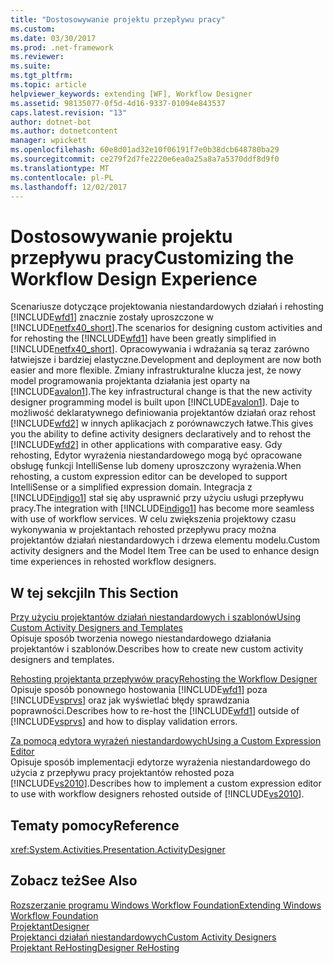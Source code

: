 ```yaml
---
title: "Dostosowywanie projektu przepływu pracy"
ms.custom: 
ms.date: 03/30/2017
ms.prod: .net-framework
ms.reviewer: 
ms.suite: 
ms.tgt_pltfrm: 
ms.topic: article
helpviewer_keywords: extending [WF], Workflow Designer
ms.assetid: 98135077-0f5d-4d16-9337-01094e843537
caps.latest.revision: "13"
author: dotnet-bot
ms.author: dotnetcontent
manager: wpickett
ms.openlocfilehash: 60e8d01ad32e10f06191f7e0b38dcb648780ba29
ms.sourcegitcommit: ce279f2d7fe2220e6ea0a25a8a7a5370ddf8d9f0
ms.translationtype: MT
ms.contentlocale: pl-PL
ms.lasthandoff: 12/02/2017
---
```

# <a name="customizing-the-workflow-design-experience"></a><span data-ttu-id="229ad-102">Dostosowywanie projektu przepływu pracy</span><span class="sxs-lookup"><span data-stu-id="229ad-102">Customizing the Workflow Design Experience</span></span>
<span data-ttu-id="229ad-103">Scenariusze dotyczące projektowania niestandardowych działań i rehosting [!INCLUDE[wfd1](../../../includes/wfd1-md.md)] znacznie zostały uproszczone w [!INCLUDE[netfx40_short](../../../includes/netfx40-short-md.md)].</span><span class="sxs-lookup"><span data-stu-id="229ad-103">The scenarios for designing custom activities and for rehosting the [!INCLUDE[wfd1](../../../includes/wfd1-md.md)] have been greatly simplified in [!INCLUDE[netfx40_short](../../../includes/netfx40-short-md.md)].</span></span> <span data-ttu-id="229ad-104">Opracowywania i wdrażania są teraz zarówno łatwiejsze i bardziej elastyczne.</span><span class="sxs-lookup"><span data-stu-id="229ad-104">Development and deployment are now both easier and more flexible.</span></span> <span data-ttu-id="229ad-105">Zmiany infrastrukturalne klucza jest, że nowy model programowania projektanta działania jest oparty na [!INCLUDE[avalon1](../../../includes/avalon1-md.md)].</span><span class="sxs-lookup"><span data-stu-id="229ad-105">The key infrastructural change is that the new activity designer programming model is built upon [!INCLUDE[avalon1](../../../includes/avalon1-md.md)].</span></span> <span data-ttu-id="229ad-106">Daje to możliwość deklaratywnego definiowania projektantów działań oraz rehost [!INCLUDE[wfd2](../../../includes/wfd2-md.md)] w innych aplikacjach z porównawczych łatwe.</span><span class="sxs-lookup"><span data-stu-id="229ad-106">This gives you the ability to define activity designers declaratively and to rehost the [!INCLUDE[wfd2](../../../includes/wfd2-md.md)] in other applications with comparative easy.</span></span> <span data-ttu-id="229ad-107">Gdy rehosting, Edytor wyrażenia niestandardowego mogą być opracowane obsługę funkcji IntelliSense lub domeny uproszczony wyrażenia.</span><span class="sxs-lookup"><span data-stu-id="229ad-107">When rehosting, a custom expression editor can be developed to support IntelliSense or a simplified expression domain.</span></span> <span data-ttu-id="229ad-108">Integracja z [!INCLUDE[indigo1](../../../includes/indigo1-md.md)] stał się aby usprawnić przy użyciu usługi przepływu pracy.</span><span class="sxs-lookup"><span data-stu-id="229ad-108">The integration with [!INCLUDE[indigo1](../../../includes/indigo1-md.md)] has become more seamless with use of workflow services.</span></span> <span data-ttu-id="229ad-109">W celu zwiększenia projektowy czasu wykonywania w projektantach rehosted przepływu pracy można projektantów działań niestandardowych i drzewa elementu modelu.</span><span class="sxs-lookup"><span data-stu-id="229ad-109">Custom activity designers and the Model Item Tree can be used to enhance design time experiences in rehosted workflow designers.</span></span>  
  
## <a name="in-this-section"></a><span data-ttu-id="229ad-110">W tej sekcji</span><span class="sxs-lookup"><span data-stu-id="229ad-110">In This Section</span></span>  
 [<span data-ttu-id="229ad-111">Przy użyciu projektantów działań niestandardowych i szablonów</span><span class="sxs-lookup"><span data-stu-id="229ad-111">Using Custom Activity Designers and Templates</span></span>](../../../docs/framework/windows-workflow-foundation/using-custom-activity-designers-and-templates.md)  
 <span data-ttu-id="229ad-112">Opisuje sposób tworzenia nowego niestandardowego działania projektantów i szablonów.</span><span class="sxs-lookup"><span data-stu-id="229ad-112">Describes how to create new custom activity designers and templates.</span></span>  
  
 [<span data-ttu-id="229ad-113">Rehosting projektanta przepływów pracy</span><span class="sxs-lookup"><span data-stu-id="229ad-113">Rehosting the Workflow Designer</span></span>](../../../docs/framework/windows-workflow-foundation/rehosting-the-workflow-designer.md)  
 <span data-ttu-id="229ad-114">Opisuje sposób ponownego hostowania [!INCLUDE[wfd1](../../../includes/wfd1-md.md)] poza [!INCLUDE[vsprvs](../../../includes/vsprvs-md.md)] oraz jak wyświetlać błędy sprawdzania poprawności.</span><span class="sxs-lookup"><span data-stu-id="229ad-114">Describes how to re-host the [!INCLUDE[wfd1](../../../includes/wfd1-md.md)] outside of [!INCLUDE[vsprvs](../../../includes/vsprvs-md.md)] and how to display validation errors.</span></span>  
  
 [<span data-ttu-id="229ad-115">Za pomocą edytora wyrażeń niestandardowych</span><span class="sxs-lookup"><span data-stu-id="229ad-115">Using a Custom Expression Editor</span></span>](../../../docs/framework/windows-workflow-foundation/using-a-custom-expression-editor.md)  
 <span data-ttu-id="229ad-116">Opisuje sposób implementacji edytorze wyrażenia niestandardowego do użycia z przepływu pracy projektantów rehosted poza [!INCLUDE[vs2010](../../../includes/vs2010-md.md)].</span><span class="sxs-lookup"><span data-stu-id="229ad-116">Describes how to implement a custom expression editor to use with workflow designers rehosted outside of [!INCLUDE[vs2010](../../../includes/vs2010-md.md)].</span></span>  
  
## <a name="reference"></a><span data-ttu-id="229ad-117">Tematy pomocy</span><span class="sxs-lookup"><span data-stu-id="229ad-117">Reference</span></span>  
 <xref:System.Activities.Presentation.ActivityDesigner>  
  
## <a name="see-also"></a><span data-ttu-id="229ad-118">Zobacz też</span><span class="sxs-lookup"><span data-stu-id="229ad-118">See Also</span></span>  
 [<span data-ttu-id="229ad-119">Rozszerzanie programu Windows Workflow Foundation</span><span class="sxs-lookup"><span data-stu-id="229ad-119">Extending Windows Workflow Foundation</span></span>](../../../docs/framework/windows-workflow-foundation/extend.md)  
 [<span data-ttu-id="229ad-120">Projektant</span><span class="sxs-lookup"><span data-stu-id="229ad-120">Designer</span></span>](../../../docs/framework/windows-workflow-foundation/samples/designer.md)  
 [<span data-ttu-id="229ad-121">Projektanci działań niestandardowych</span><span class="sxs-lookup"><span data-stu-id="229ad-121">Custom Activity Designers</span></span>](../../../docs/framework/windows-workflow-foundation/samples/custom-activity-designers.md)  
 [<span data-ttu-id="229ad-122">Projektant ReHosting</span><span class="sxs-lookup"><span data-stu-id="229ad-122">Designer ReHosting</span></span>](../../../docs/framework/windows-workflow-foundation/samples/designer-rehosting.md)
